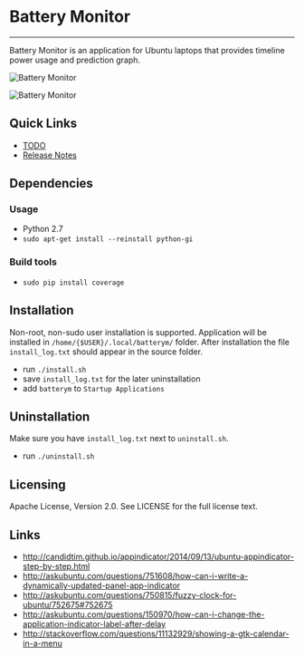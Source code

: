 # Battery Monitor
-------------
Battery Monitor is an application for Ubuntu laptops that provides timeline power usage and prediction graph.

![Battery Monitor](img/battery_monitor.png)

![Battery Monitor](img/battery_monitor2.png)

## Quick Links

- [TODO](todo.md)
- [Release Notes](release-notes.md)

## Dependencies

### Usage

- Python 2.7
- `sudo apt-get install --reinstall python-gi`

### Build tools

- `sudo pip install coverage`

## Installation

Non-root, non-sudo user installation is supported. Application will be installed in `/home/{$USER}/.local/batterym/` folder. After installation the file `install_log.txt` should appear in the source folder.

- run `./install.sh`
- save `install_log.txt` for the later uninstallation
- add `batterym` to `Startup Applications`

## Uninstallation

Make sure you have `install_log.txt` next to `uninstall.sh`.

- run `./uninstall.sh`

## Licensing

Apache License, Version 2.0. See LICENSE for the full license text.

## Links

- http://candidtim.github.io/appindicator/2014/09/13/ubuntu-appindicator-step-by-step.html
- http://askubuntu.com/questions/751608/how-can-i-write-a-dynamically-updated-panel-app-indicator
- http://askubuntu.com/questions/750815/fuzzy-clock-for-ubuntu/752675#752675
- http://askubuntu.com/questions/150970/how-can-i-change-the-application-indicator-label-after-delay
- http://stackoverflow.com/questions/11132929/showing-a-gtk-calendar-in-a-menu
